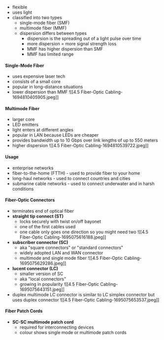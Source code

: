 - flexible
- uses light
- classified into two types
	- single-mode fiber (SMF)
	- multimode fiber (MMF)
	- dispersion differs between types
		- dispersion is the spreading out of a light pulse over time
		- more dispersion = more signal strength loss
		- MMF has higher dispersion than SMF
		- MMF has limited range
#### Single-Mode Fiber
- uses expensive laser tech
- consists of a small core
- popular in long-distance situations
- lower dispersion than MMF
![[4.5 Fiber-Optic Cabling-1694810405905.jpeg]]
#### Multimode Fiber
- larger core
- LED emitters
- light enters at different angles
- popular in LAN because LEDs are cheaper
- provides bandwidth up to 10 Gbps over link lengths of up to 550 meters
- higher dispersion
![[4.5 Fiber-Optic Cabling-1694810539722.jpeg]]

#### Usage
- enterprise networks 
- fiber-to-the-home (FTTH) - used to provide fiber to your home
- long-haul networks - used to connect countries and cities
- submarine cable networks - used to connect underwater and in harsh conditions

#### Fiber-Optic Connectors
- terminates end of optical fiber
- **straight tip connect (ST)**
	- locks securely with twist on/off bayonet
	- one of the first cables used
	- one cable only goes one direction so you might need two
![[4.5 Fiber-Optic Cabling-1695075616188.jpeg]]
- **subscriber connector (SC)**
	- aka "square connectors" or "standard connectors"
	- widely adopted LAN and WAN connector
	- multimode and single mode fiber
![[4.5 Fiber-Optic Cabling-1695075629286.jpeg]]
- **lucent connector (LC)**
	- smaller version of SC
	- aka "local connectors"
	- growing in popularity
![[4.5 Fiber-Optic Cabling-1695075643151.jpeg]]
- duplex multimode LC connector is similar to LC simplex connector but uses duplex connector
![[4.5 Fiber-Optic Cabling-1695075653537.jpeg]]

#### Fiber Patch Cords
- **SC-SC multimode patch cord**
	- required for interconnecting devices
	- colour shows single mode or multimode patch cords